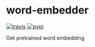 # word-embedder

[![travis][travis-image]][travis-url]
[![pypi][pypi-image]][pypi-url]

[travis-image]: https://img.shields.io/travis/Yoctol/word-embedder.svg?style=flat
[travis-url]: https://travis-ci.org/Yoctol/word-embedder
[pypi-image]: https://img.shields.io/pypi/v/word-embedder.svg?style=flat
[pypi-url]: https://pypi.python.org/pypi/word-embedder

Get pretrained word embedding
